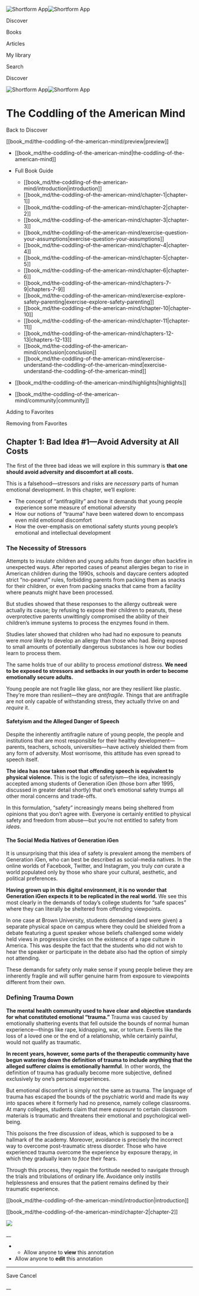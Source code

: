 ![Shortform App](/img/logo.36a2399e.svg)![Shortform App](/img/logo-dark.70c1b072.svg)

Discover

Books

Articles

My library

Search

Discover

![Shortform App](/img/logo.36a2399e.svg)![Shortform App](/img/logo-dark.70c1b072.svg)

# The Coddling of the American Mind

Back to Discover

[[book_md/the-coddling-of-the-american-mind/preview|preview]]

  * [[book_md/the-coddling-of-the-american-mind|the-coddling-of-the-american-mind]]
  * Full Book Guide

    * [[book_md/the-coddling-of-the-american-mind/introduction|introduction]]
    * [[book_md/the-coddling-of-the-american-mind/chapter-1|chapter-1]]
    * [[book_md/the-coddling-of-the-american-mind/chapter-2|chapter-2]]
    * [[book_md/the-coddling-of-the-american-mind/chapter-3|chapter-3]]
    * [[book_md/the-coddling-of-the-american-mind/exercise-question-your-assumptions|exercise-question-your-assumptions]]
    * [[book_md/the-coddling-of-the-american-mind/chapter-4|chapter-4]]
    * [[book_md/the-coddling-of-the-american-mind/chapter-5|chapter-5]]
    * [[book_md/the-coddling-of-the-american-mind/chapter-6|chapter-6]]
    * [[book_md/the-coddling-of-the-american-mind/chapters-7-9|chapters-7-9]]
    * [[book_md/the-coddling-of-the-american-mind/exercise-explore-safety-parenting|exercise-explore-safety-parenting]]
    * [[book_md/the-coddling-of-the-american-mind/chapter-10|chapter-10]]
    * [[book_md/the-coddling-of-the-american-mind/chapter-11|chapter-11]]
    * [[book_md/the-coddling-of-the-american-mind/chapters-12-13|chapters-12-13]]
    * [[book_md/the-coddling-of-the-american-mind/conclusion|conclusion]]
    * [[book_md/the-coddling-of-the-american-mind/exercise-understand-the-coddling-of-the-american-mind|exercise-understand-the-coddling-of-the-american-mind]]
  * [[book_md/the-coddling-of-the-american-mind/highlights|highlights]]
  * [[book_md/the-coddling-of-the-american-mind/community|community]]



Adding to Favorites 

Removing from Favorites 

## Chapter 1: Bad Idea #1—Avoid Adversity at All Costs

The first of the three bad ideas we will explore in this summary is **that one should avoid adversity and discomfort at all costs.**

This is a falsehood—stressors and risks are _necessary_ parts of human emotional development. In this chapter, we’ll explore:

  * The concept of “antifragility” and how it demands that young people experience some measure of emotional adversity 
  * How our notions of “trauma” have been watered down to encompass even mild emotional discomfort
  * How the over-emphasis on emotional safety stunts young people’s emotional and intellectual development



### The Necessity of Stressors

Attempts to insulate children and young adults from danger often backfire in unexpected ways. After reported cases of peanut allergies began to rise in American children during the 1990s, schools and daycare centers adopted strict “no-peanut” rules, forbidding parents from packing them as snacks for their children, or even from packing snacks that came from a facility where peanuts might have been processed.

But studies showed that these responses to the allergy outbreak were actually its cause; by refusing to expose their children to peanuts, these overprotective parents unwittingly compromised the ability of their children’s immune systems to process the enzymes found in them.

Studies later showed that children who had had no exposure to peanuts were _more_ likely to develop an allergy than those who had. Being exposed to small amounts of potentially dangerous substances is how our bodies learn to process them.

The same holds true of our ability to process _emotional_ distress. **We need to be exposed to stressors and setbacks in our youth in order to become emotionally secure adults.**

Young people are not fragile like glass, nor are they resilient like plastic. They’re more than resilient—they are _antifragile_. Things that are antifragile are not only capable of withstanding stress, they actually thrive on and _require_ it.

#### Safetyism and the Alleged Danger of Speech

Despite the inherently antifragile nature of young people, the people and institutions that are most responsible for their healthy development—parents, teachers, schools, universities—have actively shielded them from any form of adversity. Most worrisome, this attitude has even spread to speech itself.

**The idea has now taken root that offending speech is equivalent to physical violence.** This is the logic of safetyism—the idea, increasingly accepted among students of Generation iGen (those born after 1995, discussed in greater detail shortly) that one’s emotional safety trumps all other moral concerns and trade-offs.

In this formulation, “safety” increasingly means being sheltered from opinions that you don’t agree with. Everyone is certainly entitled to physical safety and freedom from abuse—but you’re not entitled to safety from _ideas_.

#### The Social Media Natives of Generation iGen

It is unsurprising that this idea of safety is prevalent among the members of Generation iGen, who can best be described as social-media natives. In the online worlds of Facebook, Twitter, and Instagram, you truly _can_ curate a world populated only by those who share your cultural, aesthetic, and political preferences.

**Having grown up in this digital environment, it is no wonder that Generation iGen expects it to be replicated in the real world.** We see this most clearly in the demands of today’s college students for “safe spaces” where they can literally be sheltered from offending viewpoints.

In one case at Brown University, students demanded (and were given) a separate physical space on campus where they could be shielded from a debate featuring a guest speaker whose beliefs challenged some widely held views in progressive circles on the existence of a rape culture in America. This was despite the fact that the students who did not wish to hear the speaker or participate in the debate also had the option of simply not attending.

These demands for safety only make sense if young people believe they are inherently fragile and will suffer genuine harm from exposure to viewpoints different from their own.

### Defining Trauma Down

**The mental health community used to have clear and objective standards for what constituted emotional “trauma.”** Trauma was caused by emotionally shattering events that fell outside the bounds of normal human experience—things like rape, kidnapping, war, or torture. Events like the loss of a loved one or the end of a relationship, while certainly painful, would not qualify as traumatic.

**In recent years, however, some parts of the therapeutic community have begun watering down the definition of trauma to include anything that the alleged sufferer _claims_ is emotionally harmful**. In other words, the definition of trauma has gradually become more subjective, defined exclusively by one’s personal experiences.

But emotional discomfort is simply not the same as trauma. The language of trauma has escaped the bounds of the psychiatric world and made its way into spaces where it formerly had no presence, namely college classrooms. At many colleges, students claim that mere _exposure_ to certain classroom materials is traumatic and threatens their emotional and psychological well-being.

This poisons the free discussion of ideas, which is supposed to be a hallmark of the academy. Moreover, avoidance is precisely the incorrect way to overcome post-traumatic stress disorder. Those who have experienced trauma overcome the experience by exposure therapy, in which they gradually learn to _face_ their fears.

Through this process, they regain the fortitude needed to navigate through the trials and tribulations of ordinary life. Avoidance only instills helplessness and ensures that the patient remains defined by their traumatic experience.

[[book_md/the-coddling-of-the-american-mind/introduction|introduction]]

[[book_md/the-coddling-of-the-american-mind/chapter-2|chapter-2]]

![](https://bat.bing.com/action/0?ti=56018282&Ver=2&mid=5dcd1948-2a14-4b61-a8f8-ae006acc3aaa&sid=1711133063fa11eebdec89a8b8ae3bbc&vid=171147a063fa11eea7440fcfeb230d96&vids=0&msclkid=N&pi=0&lg=en-US&sw=800&sh=600&sc=24&nwd=1&tl=Shortform%20%7C%20Book&p=https%3A%2F%2Fwww.shortform.com%2Fapp%2Fbook%2Fthe-coddling-of-the-american-mind%2Fchapter-1&r=&lt=352&evt=pageLoad&sv=1&rn=738116)

__

  *   * Allow anyone to **view** this annotation
  * Allow anyone to **edit** this annotation



* * *

Save Cancel

__



